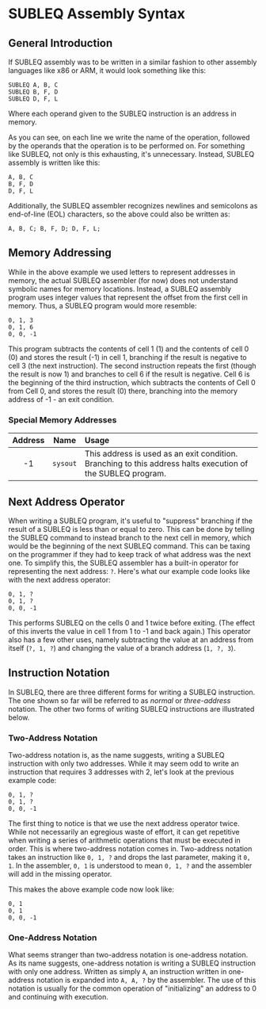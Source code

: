 SUBLEQ Assembly Syntax
======================

## General Introduction

If SUBLEQ assembly was to be written in a similar fashion to other assembly
languages like x86 or ARM, it would look something like this:

```
SUBLEQ A, B, C
SUBLEQ B, F, D
SUBLEQ D, F, L
```

Where each operand given to the SUBLEQ instruction is an address in memory.

As you can see, on each line we write the name of the operation, followed by
the operands that the operation is to be performed on. For something like
SUBLEQ, not only is this exhausting, it's unnecessary. Instead, SUBLEQ assembly
is written like this:

```
A, B, C
B, F, D
D, F, L
```

Additionally, the SUBLEQ assembler recognizes newlines and semicolons as
end-of-line (EOL) characters, so the above could also be written as:

```
A, B, C; B, F, D; D, F, L;
```

## Memory Addressing

While in the above example we used letters to represent addresses in memory,
the actual SUBLEQ assembler (for now) does not understand symbolic names for
memory locations. Instead, a SUBLEQ assembly program uses integer values that
represent the offset from the first cell in memory. Thus, a SUBLEQ program
would more resemble:

```
0, 1, 3
0, 1, 6
0, 0, -1
```

This program subtracts the contents of cell 1 (1) and the contents of cell 0
(0) and stores the result (-1) in cell 1, branching if the result is negative
to cell 3 (the next instruction). The second instruction repeats the first
(though the result is now 1) and branches to cell 6 if the result is negative.
Cell 6 is the beginning of the third instruction, which subtracts the contents
of Cell 0 from Cell 0, and stores the result (0) there, branching into the
memory address of -1 - an exit condition.

### Special Memory Addresses

| Address | Name | Usage |
|:-------:|:----:|:------|
|    -1   | `sysout` | This address is used as an exit condition. Branching to this address halts execution of the SUBLEQ program. |

## Next Address Operator

When writing a SUBLEQ program, it's useful to "suppress" branching if the
result of a SUBLEQ is less than or equal to zero. This can be done by telling
the SUBLEQ command to instead branch to the next cell in memory, which would be
the beginning of the next SUBLEQ command. This can be taxing on the programmer
if they had to keep track of what address was the next one. To simplify this,
the SUBLEQ assembler has a built-in operator for representing the next address:
`?`. Here's what our example code looks like with the next address operator:

```
0, 1, ?
0, 1, ?
0, 0, -1
```

This performs SUBLEQ on the cells 0 and 1 twice before exiting. (The effect of
this inverts the value in cell 1 from 1 to -1 and back again.) This operator
also has a few other uses, namely subtracting the value at an address from
itself (`?, 1, ?`) and changing the value of a branch address (`1, ?, 3`).

## Instruction Notation

In SUBLEQ, there are three different forms for writing a SUBLEQ instruction.
The one shown so far will be referred to as _normal_ or _three-address_
notation. The other two forms of writing SUBLEQ instructions are illustrated
below.

### Two-Address Notation

Two-address notation is, as the name suggests, writing a SUBLEQ instruction
with only two addresses. While it may seem odd to write an instruction that
requires 3 addresses with 2, let's look at the previous example code:

```
0, 1, ?
0, 1, ?
0, 0, -1
```

The first thing to notice is that we use the next address operator twice. While
not necessarily an egregious waste of effort, it can get repetitive when
writing a series of arithmetic operations that must be executed in order. This
is where two-address notation comes in. Two-address notation takes an
instruction like `0, 1, ?` and drops the last parameter, making it `0, 1`.
In the assembler, `0, 1` is understood to mean `0, 1, ?` and the assembler will
add in the missing operator.

This makes the above example code now look like:

```
0, 1
0, 1
0, 0, -1
```

### One-Address Notation

What seems stranger than two-address notation is one-address notation. As its
name suggests, one-address notation is writing a SUBLEQ instruction with only
one address. Written as simply `A`, an instruction written in one-address
notation is expanded into `A, A, ?` by the assembler. The use of this notation
is usually for the common operation of "initializing" an address to 0 and
continuing with execution.
